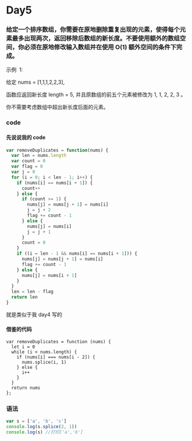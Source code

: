# Day5

### 给定一个排序数组，你需要在原地删除重复出现的元素，使得每个元素最多出现两次，返回移除后数组的新长度。不要使用额外的数组空间，你必须在原地修改输入数组并在使用 O(1) 额外空间的条件下完成。

示例  1:

给定 nums = [1,1,1,2,2,3],

函数应返回新长度 length = 5, 并且原数组的前五个元素被修改为 1, 1, 2, 2, 3 。

你不需要考虑数组中超出新长度后面的元素。

### code

#### 先说说我的 code

```js
var removeDuplicates = function(nums) {
  var len = nums.length
  var count = 0
  var flag = 0
  var j = 0
  for (i = 0; i < len - 1; i++) {
    if (nums[i] == nums[i + 1]) {
      count++
    } else {
      if (count >= 1) {
        nums[j] = nums[j + 1] = nums[i]
        j = j + 2
        flag += count - 1
      } else {
        nums[j] = nums[i]
        j = j + 1
      }
      count = 0
    }
    if ((i = len - 1 && nums[i] == nums[i + 1])) {
      nums[j] = nums[j + 1] = nums[i]
      flag += count - 1
    } else {
      nums[j] = nums[i + 1]
    }
  }
  len = len - flag
  return len
}
```

就是类似于我 day4 写的

#### 借鉴的代码

```JS
var removeDuplicates = function (nums) {
  let i = 0
  while (i < nums.length) {
    if (nums[i] === nums[i - 2]) {
      nums.splice(i, 1)
    } else {
      i++
    }
  }
  return nums
};
```

### 语法

```js
var s = ['a', 'b', 'c']
console.log(s.splice(2, 1))
console.log(s) //打印['a','b']
```
